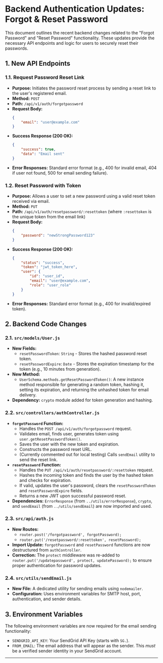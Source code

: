 # Backend Authentication Updates: Forgot & Reset Password

This document outlines the recent backend changes related to the "Forgot Password" and "Reset Password" functionality. These updates provide the necessary API endpoints and logic for users to securely reset their passwords.

## 1. New API Endpoints

### 1.1. Request Password Reset Link

*   **Purpose:** Initiates the password reset process by sending a reset link to the user's registered email.
*   **Method:** `POST`
*   **Path:** `/api/v1/auth/forgotpassword`
*   **Request Body:**
    ```json
    {
        "email": "user@example.com"
    }
    ```
*   **Success Response (200 OK):**
    ```json
    {
        "success": true,
        "data": "Email sent"
    }
    ```
*   **Error Responses:** Standard error format (e.g., 400 for invalid email, 404 if user not found, 500 for email sending failure).

### 1.2. Reset Password with Token

*   **Purpose:** Allows a user to set a new password using a valid reset token received via email.
*   **Method:** `PUT`
*   **Path:** `/api/v1/auth/resetpassword/:resettoken` (where `:resettoken` is the unique token from the email link)
*   **Request Body:**
    ```json
    {
        "password": "newStrongPassword123"
    }
    ```
*   **Success Response (200 OK):**
    ```json
    {
        "status": "success",
        "token": "jwt_token_here",
        "user": {
            "id": "user_id",
            "email": "user@example.com",
            "role": "user_role"
        }
    }
    ```
*   **Error Responses:** Standard error format (e.g., 400 for invalid/expired token).

## 2. Backend Code Changes

### 2.1. `src/models/User.js`

*   **New Fields:**
    *   `resetPasswordToken`: `String` - Stores the hashed password reset token.
    *   `resetPasswordExpire`: `Date` - Stores the expiration timestamp for the token (e.g., 10 minutes from generation).
*   **New Method:**
    *   `UserSchema.methods.getResetPasswordToken()`: A new instance method responsible for generating a random token, hashing it, setting its expiration, and returning the unhashed token for email delivery.
*   **Dependency:** `crypto` module added for token generation and hashing.

### 2.2. `src/controllers/authController.js`

*   **`forgotPassword` Function:**
    *   Handles the `POST /api/v1/auth/forgotpassword` request.
    *   Validates email, finds user, generates token using `user.getResetPasswordToken()`.
    *   Saves the user with the new token and expiration.
    *   Constructs the password reset URL.
    *   (Currently commented out for local testing) Calls `sendEmail` utility to send the reset link.
*   **`resetPassword` Function:**
    *   Handles the `PUT /api/v1/auth/resetpassword/:resettoken` request.
    *   Hashes the incoming token and finds the user by the hashed token and checks for expiration.
    *   If valid, updates the user's password, clears the `resetPasswordToken` and `resetPasswordExpire` fields.
    *   Returns a new JWT upon successful password reset.
*   **Dependencies:** `ErrorResponse` (from `../utils/errorResponse`), `crypto`, and `sendEmail` (from `../utils/sendEmail`) are now imported and used.

### 2.3. `src/api/auth.js`

*   **New Routes:**
    *   `router.post('/forgotpassword', forgotPassword);`
    *   `router.put('/resetpassword/:resettoken', resetPassword);`
*   **Import Update:** `forgotPassword` and `resetPassword` functions are now destructured from `authController`.
*   **Correction:** The `protect` middleware was re-added to `router.put('/updatepassword', protect, updatePassword);` to ensure proper authentication for password updates.

### 2.4. `src/utils/sendEmail.js`

*   **New File:** A dedicated utility for sending emails using `nodemailer`.
*   **Configuration:** Uses environment variables for SMTP host, port, authentication, and sender details.

## 3. Environment Variables

The following environment variables are now required for the email sending functionality:

*   `SENDGRID_API_KEY`: Your SendGrid API Key (starts with `SG.`).
*   `FROM_EMAIL`: The email address that will appear as the sender. This *must* be a verified sender identity in your SendGrid account.

---
